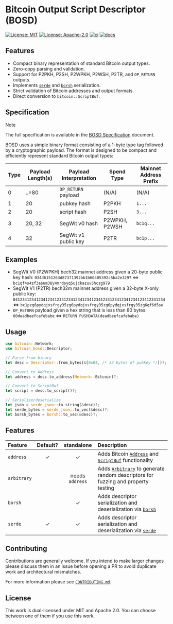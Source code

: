 # Bitcoin Output Script Descriptor (BOSD)

[![License: MIT](https://img.shields.io/badge/License-MIT-blue.svg)](https://opensource.org/licenses/MIT)
[![License: Apache-2.0](https://img.shields.io/badge/License-Apache-blue.svg)](https://opensource.org/licenses/apache-2-0)
[![ci](https://github.com/alpenlabs/bitcoin-bosd/actions/workflows/lint.yml/badge.svg?event=push)](https://github.com/alpenlabs/bitcoin-bosd/actions)
[![docs](https://img.shields.io/badge/docs-bosd-orange)](https://docs.rs/bitcoin-bosd)

## Features

- Compact binary representation of standard Bitcoin output types.
- Zero-copy parsing and validation.
- Support for P2PKH, P2SH, P2WPKH, P2WSH, P2TR, and `OP_RETURN` outputs.
- Implements [`serde`](https://serde.rs) and [`borsh`](https://borsh.io) serialization.
- Strict validation of Bitcoin addresses and output formats.
- Direct conversion to `bitcoin::ScriptBuf`.

## Specification

> [!NOTE]
> The full specification is available in
> the [BOSD Specification](SPECIFICATION.md) document.

BOSD uses a simple binary format consisting of
a 1-byte type tag followed by a cryptographic payload.
The format is designed to be compact
and efficiently represent standard Bitcoin output types:

| Type | Payload Length(s) | Payload Interpretation | Spend Type    | Mainnet Address Prefix |
| ---- | ----------------- | ---------------------- | ------------- | ---------------------- |
| 0    | ..=80             | `OP_RETURN` payload    | (N/A)         | (N/A)                  |
| 1    | 20                | pubkey hash            | P2PKH         | `1...`                 |
| 2    | 20                | script hash            | P2SH          | `3...`                 |
| 3    | 20, 32            | SegWit v0 hash         | P2WPKH, P2WSH | `bc1q...`              |
| 4    | 32                | SegWit v1 public key   | P2TR          | `bc1p...`              |

## Examples

- SegWit V0 (P2WPKH) bech32 mainnet address given a 20-byte public key hash:
  `034d6151263d87371392bb1b60405392c5ba2e3297` $\iff$ `bc1qf4s4zf3asum38y4mrdsyq5ujckazuv5hczg979`
- SegWit V1 (P2TR) bech32m mainnet address given a 32-byte X-only public key:
  `041234123412341234123412341234123412341234123412341234123412341234`
  $\iff$ `bc1pzg6pydqjxsfrgy35zg6pydqjxsfrgy35zg6pydqjxsfrgy35zg6qf6d5se`
- `OP_RETURN` payload given a hex string that is less than 80 bytes:
  `00deadbeefcafebabe` $\iff$ `RETURN PUSHDATA(deadbeefcafebabe)`

## Usage

```rust
use bitcoin::Network;
use bitcoin_bosd::Descriptor;

// Parse from binary
let desc = Descriptor::from_bytes(&[0x04, /* 32 bytes of pubkey */])?;

// Convert to Address
let address = desc.to_address(Network::Bitcoin)?;

// Convert to ScriptBuf
let script = desc.to_script()?;

// Serialize/deserialize
let json = serde_json::to_string(&desc)?;
let serde_bytes = serde_json::to_vec(&desc)?;
let borsh_bytes = borsh::to_vec(&desc)?;
```

## Features

| Feature     | Default? |   standalone    | Description                                                                                                                                                                        |
| :---------- | :------: | :-------------: | :--------------------------------------------------------------------------------------------------------------------------------------------------------------------------------- |
| `address`   |    ✓     |        ✓        | Adds Bitcoin [`Address`](https://docs.rs/bitcoin/latest/bitcoin/struct.Address.html) and [`ScriptBuf`](https://docs.rs/bitcoin/latest/bitcoin/struct.ScriptBuf.html) functionality |
| `arbitrary` |          | needs `address` | Adds [`Arbitrary`](https://docs.rs/arbitrary/) to generate random descriptors for fuzzing and property testing                                                                     |
| `borsh`     |          |        ✓        | Adds descriptor serialization and deserialization via [`borsh`](https://borsh.io)                                                                                                  |
| `serde`     |    ✓     |        ✓        | Adds descriptor serialization and deserialization via [`serde`](https://serde.rs)                                                                                                  |

## Contributing

Contributions are generally welcome.
If you intend to make larger changes please discuss them in an issue
before opening a PR to avoid duplicate work and architectural mismatches.

For more information please see [`CONTRIBUTING.md`](/CONTRIBUTING.md).

## License

This work is dual-licensed under MIT and Apache 2.0.
You can choose between one of them if you use this work.
